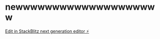 # newwwwwwwwwwwwwwwwwwww

[Edit in StackBlitz next generation editor ⚡️](https://stackblitz.com/~/github.com/Mrnikhil555/newwwwwwwwwwwwwwwwwwww)